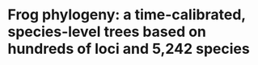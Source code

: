 # Frog phylogeny: a time-calibrated, species-level trees based on hundreds of loci and 5,242 species
